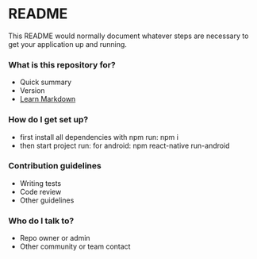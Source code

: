 # README #

This README would normally document whatever steps are necessary to get your application up and running.

### What is this repository for? ###

* Quick summary
* Version
* [Learn Markdown](https://bitbucket.org/tutorials/markdowndemo)

### How do I get set up? ###

* first install all dependencies with npm
    run: npm i
* then start project run: 
    for android: npm react-native run-android
    
### Contribution guidelines ###

* Writing tests
* Code review
* Other guidelines

### Who do I talk to? ###

* Repo owner or admin
* Other community or team contact